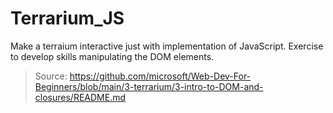 # Terrarium_JS

Make a terraium interactive just with implementation of JavaScript. Exercise to develop skills manipulating the DOM elements.

> Source: https://github.com/microsoft/Web-Dev-For-Beginners/blob/main/3-terrarium/3-intro-to-DOM-and-closures/README.md
